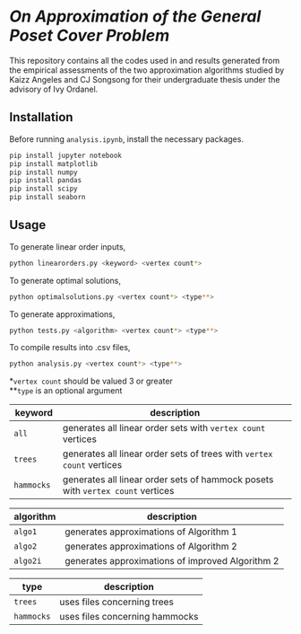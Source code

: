 # *On Approximation of the General Poset Cover Problem*

This repository contains all the codes used in and results generated from the empirical assessments
of the two approximation algorithms studied by Kaizz Angeles and CJ Songsong for their undergraduate
thesis under the advisory of Ivy Ordanel. 

## Installation

Before running `analysis.ipynb`, install the necessary packages.
```bash
pip install jupyter notebook
pip install matplotlib
pip install numpy
pip install pandas
pip install scipy
pip install seaborn
```

## Usage

To generate linear order inputs,
```bash
python linearorders.py <keyword> <vertex count*>
```

To generate optimal solutions,
```bash
python optimalsolutions.py <vertex count*> <type**>
```

To generate approximations,
```bash
python tests.py <algorithm> <vertex count*> <type**>
```

To compile results into .csv files,
```bash
python analysis.py <vertex count*> <type**>
```

*`vertex count` should be valued 3 or greater  
**`type` is an optional argument  

| keyword | description |
| ------- | ----------- |
| `all` | generates all linear order sets with `vertex count` vertices |
| `trees` | generates all linear order sets of trees with `vertex count` vertices |
| `hammocks ` | generates all linear order sets of hammock posets with `vertex count` vertices |

| algorithm | description |
| --------- | ----------- |
| `algo1` | generates approximations of Algorithm 1 |
| `algo2` | generates approximations of Algorithm 2 |
| `algo2i` | generates approximations of improved Algorithm 2 |

| type | description |
| ---- | ----------- |
| `trees` | uses files concerning trees |
| `hammocks` | uses files concerning hammocks |